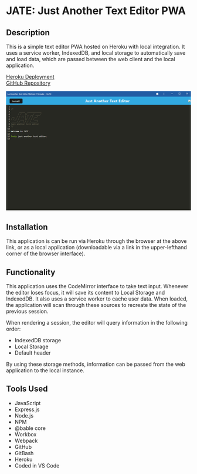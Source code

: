 # JATE: Just Another Text Editor PWA

## Description
This is a simple text editor PWA hosted on Heroku with local integration. It uses a service worker, IndexedDB, and local storage to automatically save and load data, which are passed between the web client and the local application.

[Heroku Deployment](https://safe-earth-41888.herokuapp.com/)  
[GitHub Repository](https://github.com/the-wake/a19-text-editor)

![Demonstration screenshot](/assets/Demo-Screenshot.png)

## Installation
This application is can be run via Heroku through the browser at the above link, or as a local application (downloadable via a link in the upper-lefthand corner of the browser interface).

## Functionality
This application uses the CodeMirror interface to take text input. Whenever the editor loses focus, it will save its content to Local Storage and IndexedDB. It also uses a service worker to cache user data. When loaded, the application will scan through these sources to recreate the state of the previous session.

When rendering a session, the editor will query information in the following order:

* IndexedDB storage
* Local Storage
* Default header

By using these storage methods, information can be passed from the web application to the local instance.

## Tools Used
* JavaScript
* Express.js
* Node.js
* NPM
* @bable core
* Workbox
* Webpack
* GitHub
* GitBash
* Heroku
* Coded in VS Code
